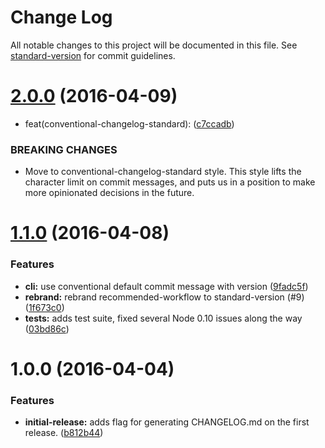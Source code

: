 # Change Log

All notable changes to this project will be documented in this file. See [standard-version](https://github.com/conventional-changelog/standard-version) for commit guidelines.

<a name="2.0.0"></a>
# [2.0.0](https://github.com/conventional-changelog/standard-verison/compare/v1.1.0...v2.0.0) (2016-04-09)


* feat(conventional-changelog-standard): ([c7ccadb](https://github.com/conventional-changelog/standard-verison/commit/c7ccadb))


### BREAKING CHANGES

* Move to conventional-changelog-standard style. This style lifts the character limit on commit messages, and puts us in a position to make more opinionated decisions in the future.



<a name="1.1.0"></a>
# [1.1.0](https://github.com/conventional-changelog/standard-verison/compare/v1.0.0...v1.1.0) (2016-04-08)


### Features

* **cli:** use conventional default commit message with version ([9fadc5f](https://github.com/conventional-changelog/standard-verison/commit/9fadc5f))
* **rebrand:** rebrand recommended-workflow to standard-version (#9) ([1f673c0](https://github.com/conventional-changelog/standard-verison/commit/1f673c0))
* **tests:** adds test suite, fixed several Node 0.10 issues along the way ([03bd86c](https://github.com/conventional-changelog/standard-verison/commit/03bd86c))



<a name="1.0.0"></a>
# 1.0.0 (2016-04-04)


### Features

* **initial-release:** adds flag for generating CHANGELOG.md on the first release. ([b812b44](https://github.com/bcoe/conventional-recommended-workflow/commit/b812b44))



